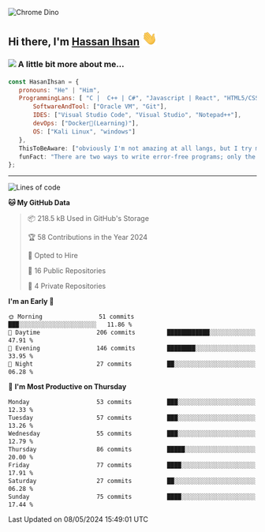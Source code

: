  <!--
**HasanIhsan/HasanIhsan** is a ✨ _special_ ✨ repository because its `README.md` (this file) appears on your GitHub profile.
-->

![Chrome Dino](https://mir-s3-cdn-cf.behance.net/project_modules/max_1200/4ff07986208593.5d9a654e92f36.gif)


<h2 align="left">Hi there, I'm <a href="https://www.linkedin.com/in/hassan-ihsan-045b11231/" target="_blank" rel="noopener noreferrer">Hassan Ihsan</a> <img src="https://raw.githubusercontent.com/ABSphreak/ABSphreak/master/gifs/Hi.gif" height="30" />
 
 
 ### <img src="https://media.giphy.com/media/VgCDAzcKvsR6OM0uWg/giphy.gif" width="50"> A little bit more about me...  
 
 ```javascript
const HasanIhsan = {
    pronouns: "He" | "Him",
    ProgrammingLans: [ "C |  C++ | C#", "Javascript | React", "HTML5/CSS", "JSON", "Java"],
        SoftwareAndTool: ["Oracle VM", "Git"],
        IDES: ["Visual Studio Code", "Visual Studio", "Notepad++"],
        devOps: ["Docker🐳(Learning)"], 
        OS: ["Kali Linux", "windows"]
    },
    ThisToBeAware: ["obviously I'm not amazing at all langs, but I try my best not to go rusty"], 
    funFact: "There are two ways to write error-free programs; only the third one works"
};
```
 
 --- 

<!--START_SECTION:waka-->
![Lines of code](https://img.shields.io/badge/From%20Hello%20World%20I%27ve%20Written-1.1%20million%20lines%20of%20code-blue)

**🐱 My GitHub Data** 

> 📦 218.5 kB Used in GitHub's Storage 
 > 
> 🏆 58 Contributions in the Year 2024
 > 
> 💼 Opted to Hire
 > 
> 📜 16 Public Repositories 
 > 
> 🔑 4 Private Repositories 
 > 
**I'm an Early 🐤** 

```text
🌞 Morning                51 commits          ███░░░░░░░░░░░░░░░░░░░░░░   11.86 % 
🌆 Daytime                206 commits         ████████████░░░░░░░░░░░░░   47.91 % 
🌃 Evening                146 commits         ████████░░░░░░░░░░░░░░░░░   33.95 % 
🌙 Night                  27 commits          ██░░░░░░░░░░░░░░░░░░░░░░░   06.28 % 
```
📅 **I'm Most Productive on Thursday** 

```text
Monday                   53 commits          ███░░░░░░░░░░░░░░░░░░░░░░   12.33 % 
Tuesday                  57 commits          ███░░░░░░░░░░░░░░░░░░░░░░   13.26 % 
Wednesday                55 commits          ███░░░░░░░░░░░░░░░░░░░░░░   12.79 % 
Thursday                 86 commits          █████░░░░░░░░░░░░░░░░░░░░   20.00 % 
Friday                   77 commits          ████░░░░░░░░░░░░░░░░░░░░░   17.91 % 
Saturday                 27 commits          ██░░░░░░░░░░░░░░░░░░░░░░░   06.28 % 
Sunday                   75 commits          ████░░░░░░░░░░░░░░░░░░░░░   17.44 % 
```



 Last Updated on 08/05/2024 15:49:01 UTC
<!--END_SECTION:waka-->
 
 
